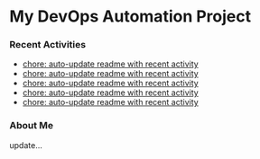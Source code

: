 # My DevOps Automation Project

### Recent Activities
<!-- activity:START -->
- [chore: auto-update readme with recent activity](https://github.com/kaigiii/mybowling-app/commit/078eaff4aa82352a7f86cb8a42db7d1b717dd68f)
- [chore: auto-update readme with recent activity](https://github.com/kaigiii/mybowling-app/commit/ef5e0cd7152ca83ff60ab2ca8d0f2d91f40bb71f)
- [chore: auto-update readme with recent activity](https://github.com/kaigiii/mybowling-app/commit/69fc62dc73d2d995e319d23464d9d1a26551208b)
- [chore: auto-update readme with recent activity](https://github.com/kaigiii/mybowling-app/commit/dcc0edb1aa44a567242158650e202dd9ad75d2b4)
- [chore: auto-update readme with recent activity](https://github.com/kaigiii/mybowling-app/commit/b5bf58d23d48df3b04551ebf7981667e0543d8b8)
<!-- activity:END -->

### About Me
<!-- MYLINKS:START -->
<!-- MYLINKS:END -->

update...
